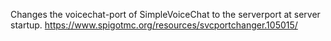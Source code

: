 Changes the voicechat-port of SimpleVoiceChat to the serverport at server startup.
https://www.spigotmc.org/resources/svcportchanger.105015/
